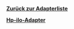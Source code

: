 [**Zurück zur Adapterliste**](/adapterref/adapterliste.md)

[**Hp-ilo-Adapter**](/adapterref/docs/iobroker.hp-ilo/de/README.md)